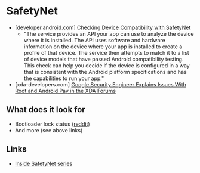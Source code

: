 # SafetyNet

- [developer.android.com] [Checking Device Compatibility with SafetyNet](https://developer.android.com/training/safetynet/index.html)
  - "The service provides an API your app can use to analyze the device where it is installed. The API uses software and hardware information on the device where your app is installed to create a profile of that device. The service then attempts to match it to a list of device models that have passed Android compatibility testing. This check can help you decide if the device is configured in a way that is consistent with the Android platform specifications and has the capabilities to run your app."
- [xda-developers.com] [Google Security Engineer Explains Issues With Root and Android Pay in the XDA Forums](http://www.xda-developers.com/google-security-engineer-explains-issues-with-root-and-android-pay-in-the-xda-forums/) 

## What does it look for

- Bootloader lock status [(reddit)](https://www.reddit.com/r/android/comments/587ss9/_/)
- And more (see above links)

## Links

- [Inside SafetyNet series](https://koz.io/inside-safetynet-3/)
